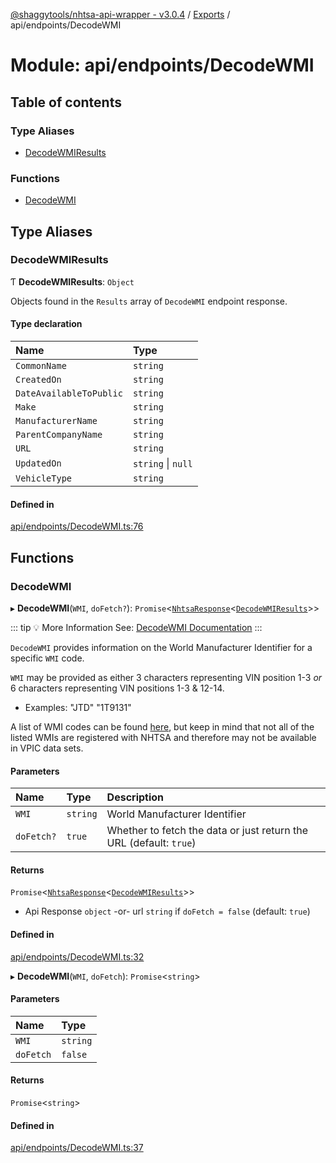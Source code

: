 [@shaggytools/nhtsa-api-wrapper - v3.0.4](../index.md) / [Exports](../modules.md) / api/endpoints/DecodeWMI

# Module: api/endpoints/DecodeWMI

## Table of contents

### Type Aliases

- [DecodeWMIResults](api_endpoints_DecodeWMI.md#decodewmiresults)

### Functions

- [DecodeWMI](api_endpoints_DecodeWMI.md#decodewmi)

## Type Aliases

### DecodeWMIResults

Ƭ **DecodeWMIResults**: `Object`

Objects found in the `Results` array of `DecodeWMI` endpoint response.

#### Type declaration

| Name                    | Type               |
| :---------------------- | :----------------- |
| `CommonName`            | `string`           |
| `CreatedOn`             | `string`           |
| `DateAvailableToPublic` | `string`           |
| `Make`                  | `string`           |
| `ManufacturerName`      | `string`           |
| `ParentCompanyName`     | `string`           |
| `URL`                   | `string`           |
| `UpdatedOn`             | `string` \| `null` |
| `VehicleType`           | `string`           |

#### Defined in

[api/endpoints/DecodeWMI.ts:76](https://github.com/ShaggyTech/nhtsa-api-wrapper/blob/main/packages/lib/src/api/endpoints/DecodeWMI.ts#L76)

## Functions

### DecodeWMI

▸ **DecodeWMI**(`WMI`, `doFetch?`): `Promise`<[`NhtsaResponse`](api_types.md#nhtsaresponse)<[`DecodeWMIResults`](api_endpoints_DecodeWMI.md#decodewmiresults)\>\>

::: tip :bulb: More Information
See: [DecodeWMI Documentation](/api/endpoints/decode-wmi)
:::

`DecodeWMI` provides information on the World Manufacturer Identifier for a specific `WMI` code.

`WMI` may be provided as either 3 characters representing VIN position 1-3 _or_ 6 characters
representing VIN positions 1-3 & 12-14.

- Examples: "JTD" "1T9131"

A list of WMI codes can be found
[here](<https://en.wikibooks.org/wiki/Vehicle_Identification_Numbers_(VIN_codes)/World_Manufacturer_Identifier_(WMI)>),
but keep in mind that not all of the listed WMIs are registered with NHTSA and therefore may not
be available in VPIC data sets.

#### Parameters

| Name       | Type     | Description                                                        |
| :--------- | :------- | :----------------------------------------------------------------- |
| `WMI`      | `string` | World Manufacturer Identifier                                      |
| `doFetch?` | `true`   | Whether to fetch the data or just return the URL (default: `true`) |

#### Returns

`Promise`<[`NhtsaResponse`](api_types.md#nhtsaresponse)<[`DecodeWMIResults`](api_endpoints_DecodeWMI.md#decodewmiresults)\>\>

- Api Response `object`
  -or- url `string` if `doFetch = false` (default: `true`)

#### Defined in

[api/endpoints/DecodeWMI.ts:32](https://github.com/ShaggyTech/nhtsa-api-wrapper/blob/main/packages/lib/src/api/endpoints/DecodeWMI.ts#L32)

▸ **DecodeWMI**(`WMI`, `doFetch`): `Promise`<`string`\>

#### Parameters

| Name      | Type     |
| :-------- | :------- |
| `WMI`     | `string` |
| `doFetch` | `false`  |

#### Returns

`Promise`<`string`\>

#### Defined in

[api/endpoints/DecodeWMI.ts:37](https://github.com/ShaggyTech/nhtsa-api-wrapper/blob/main/packages/lib/src/api/endpoints/DecodeWMI.ts#L37)
